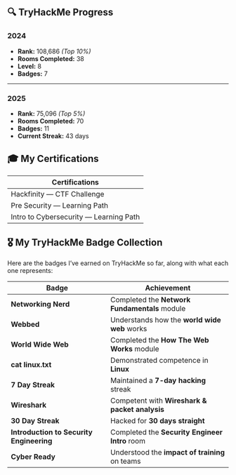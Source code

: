 ## 🔍 TryHackMe Progress

### 2024
- **Rank:** 108,686 _(Top 10%)_  
- **Rooms Completed:** 38  
- **Level:** 8  
- **Badges:** 7  

---

### 2025
- **Rank:** 75,096 _(Top 5%)_  
- **Rooms Completed:** 70  
- **Badges:** 11  
- **Current Streak:** 43 days

## 🎓 My Certifications

| Certifications                                |
|-----------------------------------------------|
| Hackfinity — CTF Challenge                    |
| Pre Security — Learning Path                  |
| Intro to Cybersecurity — Learning Path        |


## 🎖️ My TryHackMe Badge Collection

Here are the badges I’ve earned on TryHackMe so far, along with what each one represents:

| Badge                                   | Achievement                                        |
|-----------------------------------------|----------------------------------------------------|
| **Networking Nerd**                     | Completed the **Network Fundamentals** module      |
| **Webbed**                              | Understands how the **world wide web** works       |
| **World Wide Web**                      | Completed the **How The Web Works** module         |
| **cat linux.txt**                       | Demonstrated competence in **Linux**               |
| **7 Day Streak**                        | Maintained a **7-day hacking** streak              |
| **Wireshark**                           | Competent with **Wireshark & packet analysis**     |
| **30 Day Streak**                       | Hacked for **30 days straight**                    |
| **Introduction to Security Engineering**| Completed the **Security Engineer Intro** room     |
| **Cyber Ready**                         | Understood the **impact of training** on teams     |



